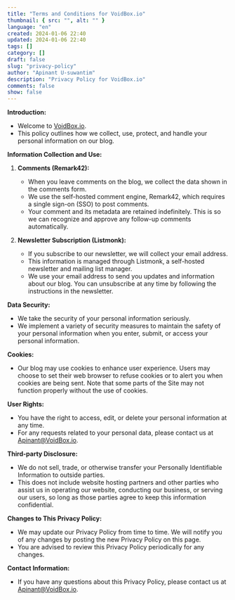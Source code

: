 ```yaml
---
title: "Terms and Conditions for VoidBox.io"
thumbnail: { src: "", alt: "" }
language: "en"
created: 2024-01-06 22:40
updated: 2024-01-06 22:40
tags: []
category: []
draft: false
slug: "privacy-policy"
author: "Apinant U-suwantim"
description: "Privacy Policy for VoidBox.io"
comments: false
show: false
---
```




**Introduction:**

- Welcome to [VoidBox.io](/).
- This policy outlines how we collect, use, protect, and handle your personal information on our blog.

**Information Collection and Use:**

1. **Comments (Remark42):**

    - When you leave comments on the blog, we collect the data shown in the comments form.
    - We use the self-hosted comment engine, Remark42, which requires a single sign-on (SSO) to post comments.
    - Your comment and its metadata are retained indefinitely. This is so we can recognize and approve any follow-up comments automatically.
2. **Newsletter Subscription (Listmonk):**

    - If you subscribe to our newsletter, we will collect your email address.
    - This information is managed through Listmonk, a self-hosted newsletter and mailing list manager.
    - We use your email address to send you updates and information about our blog. You can unsubscribe at any time by following the instructions in the newsletter.

**Data Security:**

- We take the security of your personal information seriously.
- We implement a variety of security measures to maintain the safety of your personal information when you enter, submit, or access your personal information.

**Cookies:**

- Our blog may use cookies to enhance user experience. Users may choose to set their web browser to refuse cookies or to alert you when cookies are being sent. Note that some parts of the Site may not function properly without the use of cookies.

**User Rights:**

- You have the right to access, edit, or delete your personal information at any time.
- For any requests related to your personal data, please contact us at <Apinant@VoidBox.io>.

**Third-party Disclosure:**

- We do not sell, trade, or otherwise transfer your Personally Identifiable Information to outside parties.
- This does not include website hosting partners and other parties who assist us in operating our website, conducting our business, or serving our users, so long as those parties agree to keep this information confidential.

**Changes to This Privacy Policy:**

- We may update our Privacy Policy from time to time. We will notify you of any changes by posting the new Privacy Policy on this page.
- You are advised to review this Privacy Policy periodically for any changes.

**Contact Information:**

- If you have any questions about this Privacy Policy, please contact us at <Apinant@VoidBox.io>.

